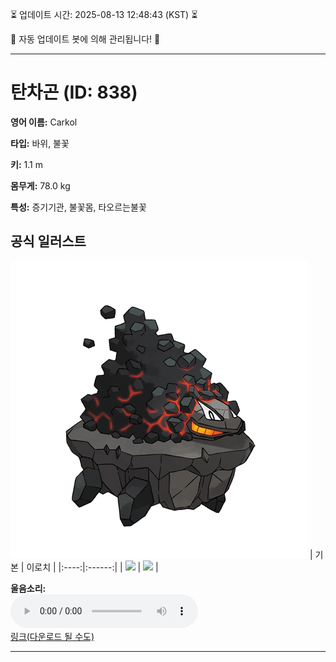 
⏳ 업데이트 시간: 2025-08-13 12:48:43 (KST) ⏳

🤖 자동 업데이트 봇에 의해 관리됩니다! 🤖

---

# 탄차곤 (ID: 838)
**영어 이름:** Carkol

**타입:** 바위, 불꽃

**키:** 1.1 m

**몸무게:** 78.0 kg

**특성:** 증기기관, 불꽃몸, 타오르는불꽃

## 공식 일러스트
![](https://raw.githubusercontent.com/PokeAPI/sprites/master/sprites/pokemon/other/official-artwork/838.png)
| 기본 | 이로치 |
|:----:|:------:|
| <img src="http://play.pokemonshowdown.com/sprites/ani/carkol.gif" width="200"> | <img src="http://play.pokemonshowdown.com/sprites/ani-shiny/carkol.gif" width="200"> |

**울음소리:**<br><audio controls src="https://raw.githubusercontent.com/PokeAPI/cries/main/cries/pokemon/latest/838.ogg"></audio><br> [링크(다운로드 될 수도)](https://raw.githubusercontent.com/PokeAPI/cries/main/cries/pokemon/latest/838.ogg)


---
